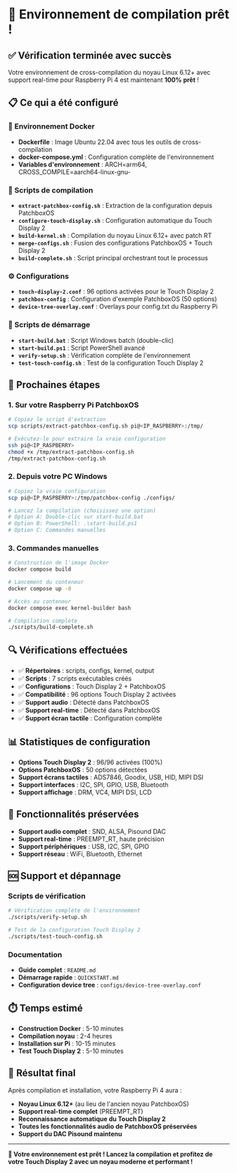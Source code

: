 # 🎉 Environnement de compilation prêt !

## ✅ Vérification terminée avec succès

Votre environnement de cross-compilation du noyau Linux 6.12+ avec support real-time pour Raspberry Pi 4 est maintenant **100% prêt** !

## 📋 Ce qui a été configuré

### 🐳 Environnement Docker
- **Dockerfile** : Image Ubuntu 22.04 avec tous les outils de cross-compilation
- **docker-compose.yml** : Configuration complète de l'environnement
- **Variables d'environnement** : ARCH=arm64, CROSS_COMPILE=aarch64-linux-gnu-

### 🔧 Scripts de compilation
- **`extract-patchbox-config.sh`** : Extraction de la configuration depuis PatchboxOS
- **`configure-touch-display.sh`** : Configuration automatique du Touch Display 2
- **`build-kernel.sh`** : Compilation du noyau Linux 6.12+ avec patch RT
- **`merge-configs.sh`** : Fusion des configurations PatchboxOS + Touch Display 2
- **`build-complete.sh`** : Script principal orchestrant tout le processus

### ⚙️ Configurations
- **`touch-display-2.conf`** : 96 options activées pour le Touch Display 2
- **`patchbox-config`** : Configuration d'exemple PatchboxOS (50 options)
- **`device-tree-overlay.conf`** : Overlays pour config.txt du Raspberry Pi

### 🚀 Scripts de démarrage
- **`start-build.bat`** : Script Windows batch (double-clic)
- **`start-build.ps1`** : Script PowerShell avancé
- **`verify-setup.sh`** : Vérification complète de l'environnement
- **`test-touch-config.sh`** : Test de la configuration Touch Display 2

## 🎯 Prochaines étapes

### 1. Sur votre Raspberry Pi PatchboxOS
```bash
# Copiez le script d'extraction
scp scripts/extract-patchbox-config.sh pi@<IP_RASPBERRY>:/tmp/

# Exécutez-le pour extraire la vraie configuration
ssh pi@<IP_RASPBERRY>
chmod +x /tmp/extract-patchbox-config.sh
/tmp/extract-patchbox-config.sh
```

### 2. Depuis votre PC Windows
```bash
# Copiez la vraie configuration
scp pi@<IP_RASPBERRY>:/tmp/patchbox-config ./configs/

# Lancez la compilation (choisissez une option)
# Option A: Double-clic sur start-build.bat
# Option B: PowerShell: .\start-build.ps1
# Option C: Commandes manuelles
```

### 3. Commandes manuelles
```bash
# Construction de l'image Docker
docker compose build

# Lancement du conteneur
docker compose up -d

# Accès au conteneur
docker compose exec kernel-builder bash

# Compilation complète
./scripts/build-complete.sh
```

## 🔍 Vérifications effectuées

- ✅ **Répertoires** : scripts, configs, kernel, output
- ✅ **Scripts** : 7 scripts exécutables créés
- ✅ **Configurations** : Touch Display 2 + PatchboxOS
- ✅ **Compatibilité** : 96 options Touch Display 2 activées
- ✅ **Support audio** : Détecté dans PatchboxOS
- ✅ **Support real-time** : Détecté dans PatchboxOS
- ✅ **Support écran tactile** : Configuration complète

## 📊 Statistiques de configuration

- **Options Touch Display 2** : 96/96 activées (100%)
- **Options PatchboxOS** : 50 options détectées
- **Support écrans tactiles** : ADS7846, Goodix, USB, HID, MIPI DSI
- **Support interfaces** : I2C, SPI, GPIO, USB, Bluetooth
- **Support affichage** : DRM, VC4, MIPI DSI, LCD

## 🎵 Fonctionnalités préservées

- **Support audio complet** : SND, ALSA, Pisound DAC
- **Support real-time** : PREEMPT_RT, haute précision
- **Support périphériques** : USB, I2C, SPI, GPIO
- **Support réseau** : WiFi, Bluetooth, Ethernet

## 🆘 Support et dépannage

### Scripts de vérification
```bash
# Vérification complète de l'environnement
./scripts/verify-setup.sh

# Test de la configuration Touch Display 2
./scripts/test-touch-config.sh
```

### Documentation
- **Guide complet** : `README.md`
- **Démarrage rapide** : `QUICKSTART.md`
- **Configuration device tree** : `configs/device-tree-overlay.conf`

## ⏱️ Temps estimé

- **Construction Docker** : 5-10 minutes
- **Compilation noyau** : 2-4 heures
- **Installation sur Pi** : 10-15 minutes
- **Test Touch Display 2** : 5-10 minutes

## 🎉 Résultat final

Après compilation et installation, votre Raspberry Pi 4 aura :
- **Noyau Linux 6.12+** (au lieu de l'ancien noyau PatchboxOS)
- **Support real-time complet** (PREEMPT_RT)
- **Reconnaissance automatique du Touch Display 2**
- **Toutes les fonctionnalités audio de PatchboxOS préservées**
- **Support du DAC Pisound maintenu**

---

**🚀 Votre environnement est prêt ! Lancez la compilation et profitez de votre Touch Display 2 avec un noyau moderne et performant !**